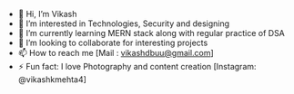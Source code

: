 - 👋 Hi, I’m Vikash
- 👀 I’m interested in Technologies, Security and designing
- 🌱 I’m currently learning MERN stack along with regular practice of DSA
- 💞️ I’m looking to collaborate for interesting projects 
- 📫 How to reach me [Mail : vikashdbuu@gmail.com]
- ⚡ Fun fact: I love Photography and content creation [Instagram: @vikashkmehta4]

<!---
vikashkmehta/vikashkmehta is a ✨ special ✨ repository because its `README.md` (this file) appears on your GitHub profile.
You can click the Preview link to take a look at your changes.
--->
